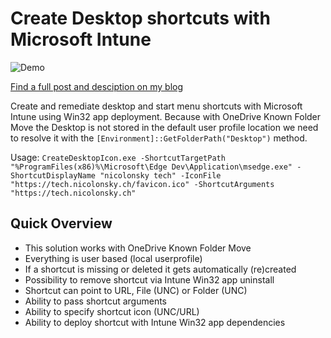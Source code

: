 # Create Desktop shortcuts with Microsoft Intune

![Demo](https://tech.nicolonsky.ch/content/images/2019/07/Intune-Create-Desktop-Shortcut.gif)

[Find a full post and desciption on my blog](https://tech.nicolonsky.ch/intune-create-desktop-shortcut/)

Create and remediate desktop and start menu shortcuts with Microsoft Intune using Win32 app deployment. Because with OneDrive Known Folder Move the Desktop is not stored in the default user profile location we need to resolve it with the ```[Environment]::GetFolderPath("Desktop")``` method.

Usage: ```CreateDesktopIcon.exe -ShortcutTargetPath "%ProgramFiles(x86)%\Microsoft\Edge Dev\Application\msedge.exe" -ShortcutDisplayName "nicolonsky tech" -IconFile "https://tech.nicolonsky.ch/favicon.ico" -ShortcutArguments "https://tech.nicolonsky.ch"```

## Quick Overview

* This solution works with OneDrive Known Folder Move
* Everything is user based (local userprofile)
* If a shortcut is missing or deleted it gets automatically (re)created
* Possibility to remove shortcut via Intune Win32 app uninstall
* Shortcut can point to URL, File (UNC) or Folder (UNC)
* Ability to pass shortcut arguments
* Ability to specify shortcut icon (UNC/URL)
* Ability to deploy shortcut with Intune Win32 app dependencies
